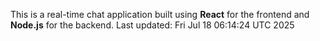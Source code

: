 This is a real-time chat application built using **React** for the frontend and **Node.js** for the backend.
Last updated: Fri Jul 18 06:14:24 UTC 2025
